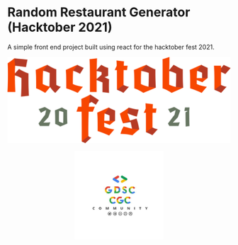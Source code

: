 # Random Restaurant Generator (Hacktober 2021)

A simple front end project built using react for the hacktober fest 2021.

![Hacktoberfest logo](/submissions/1902009/track1/random-restaurant-generator/public/hacktober.svg)

<div style = "display:flex;justify-content:center">
<img src="/submissions/1902009/track1/random-restaurant-generator/public/gdsc-cgc.jpeg" height="200px" />
</div>  

